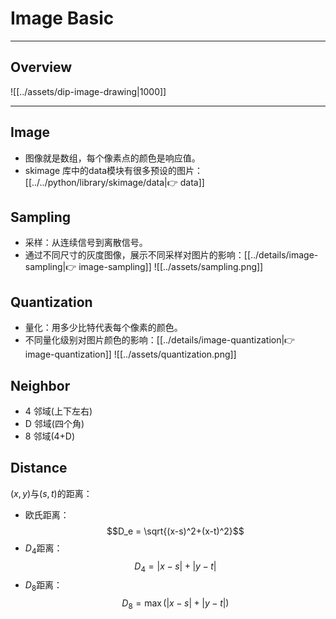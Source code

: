 # Image Basic

---
## Overview

![[../assets/dip-image-drawing|1000]]

***
## Image

* 图像就是数组，每个像素点的颜色是响应值。
* skimage 库中的data模块有很多预设的图片：[[../../python/library/skimage/data|👉 data]]

## Sampling

* 采样：从连续信号到离散信号。
* 通过不同尺寸的灰度图像，展示不同采样对图片的影响：[[../details/image-sampling|👉 image-sampling]]
	![[../assets/sampling.png]]

## Quantization

* 量化：用多少比特代表每个像素的颜色。
* 不同量化级别对图片颜色的影响：[[../details/image-quantization|👉 image-quantization]]
	![[../assets/quantization.png]]

## Neighbor

* 4 邻域(上下左右)
* D 邻域(四个角)
* 8 邻域(4+D)

## Distance

$(x,y)$与$(s,t)$的距离：

*  欧氏距离：$$D_e = \sqrt{(x-s)^2+(x-t)^2}$$
* $D_4$距离：$$D_4 = |x-s|+|y-t|$$
* $D_8$距离：$$D_8 = \max(|x-s|+|y-t|)$$
